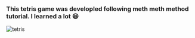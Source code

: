 ### This tetris game was developled following meth meth method tutorial. I learned a lot :smile:<br>
 ![tetris](tetris.png)
